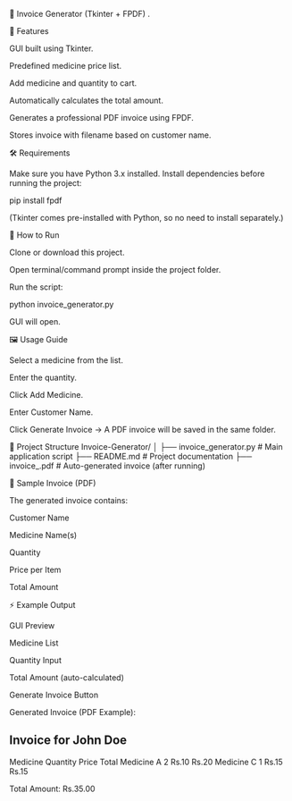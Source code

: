 🧾 Invoice Generator (Tkinter + FPDF)
.

📌 Features

GUI built using Tkinter.

Predefined medicine price list.

Add medicine and quantity to cart.

Automatically calculates the total amount.

Generates a professional PDF invoice using FPDF.

Stores invoice with filename based on customer name.

🛠️ Requirements

Make sure you have Python 3.x installed.
Install dependencies before running the project:

pip install fpdf


(Tkinter comes pre-installed with Python, so no need to install separately.)

🚀 How to Run

Clone or download this project.

Open terminal/command prompt inside the project folder.

Run the script:

python invoice_generator.py


GUI will open.

🖼️ Usage Guide

Select a medicine from the list.

Enter the quantity.

Click Add Medicine.

Enter Customer Name.

Click Generate Invoice → A PDF invoice will be saved in the same folder.

📂 Project Structure
Invoice-Generator/
│
├── invoice_generator.py   # Main application script
├── README.md              # Project documentation
├── invoice_<customer>.pdf # Auto-generated invoice (after running)

📄 Sample Invoice (PDF)

The generated invoice contains:

Customer Name

Medicine Name(s)

Quantity

Price per Item

Total Amount

⚡ Example Output

GUI Preview

Medicine List

Quantity Input

Total Amount (auto-calculated)

Generate Invoice Button

Generated Invoice (PDF Example):

Invoice for John Doe
----------------------------------------
Medicine     Quantity   Price   Total
Medicine A   2          Rs.10   Rs.20
Medicine C   1          Rs.15   Rs.15

Total Amount: Rs.35.00
